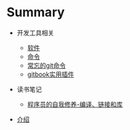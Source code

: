 # Summary

* 开发工具相关
    * [软件](posts/software.md)
    * [命令](posts/command.md)
    * [常忘的git命令](posts/easy_forget_git.md)
    * [gitbook实用插件](posts/gitbook_plugin.md)
* 读书笔记
    * [程序员的自我修养-编译、链接和库]()

* [介绍](README.md)